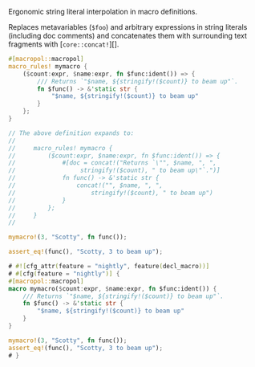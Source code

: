Ergonomic string literal interpolation in macro definitions.

Replaces metavariables (`$foo`) and arbitrary expressions in string literals (including doc comments) and concatenates them with surrounding text fragments with [`core::concat!`][].

```rust
#[macropol::macropol]
macro_rules! mymacro {
    ($count:expr, $name:expr, fn $func:ident()) => {
        /// Returns `"$name, ${stringify!($count)} to beam up"`.
        fn $func() -> &'static str {
            "$name, ${stringify!($count)} to beam up"
        }
    };
}

// The above definition expands to:
//
//     macro_rules! mymacro {
//         ($count:expr, $name:expr, fn $func:ident()) => {
//             #[doc = concat!("Returns `\"", $name, ", ",
//                  stringify!($count), " to beam up\"`.")]
//             fn func() -> &'static str {
//                 concat!("", $name, ", ",
//                     stringify!($count), " to beam up")
//             }
//         };
//     }
//

mymacro!(3, "Scotty", fn func());

assert_eq!(func(), "Scotty, 3 to beam up");
```

```rust
# #![cfg_attr(feature = "nightly", feature(decl_macro))]
# #[cfg(feature = "nightly")] {
#[macropol::macropol]
macro mymacro($count:expr, $name:expr, fn $func:ident()) {
    /// Returns `"$name, ${stringify!($count)} to beam up"`.
    fn $func() -> &'static str {
        "$name, ${stringify!($count)} to beam up"
    }
}

mymacro!(3, "Scotty", fn func());
assert_eq!(func(), "Scotty, 3 to beam up");
# }
```
